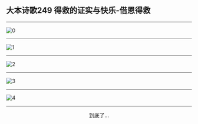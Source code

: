 
## 大本诗歌249 得救的证实与快乐-借恩得救
        
<div id="aplayer0"></div>

---

<img alt="0" data-original="/data/d0248/0.png">

---

<img alt="1" data-original="/data/d0248/1.png">

---

<img alt="2" data-original="/data/d0248/2.png">

---

<img alt="3" data-original="/data/d0248/3.png">

---

<img alt="4" data-original="/data/d0248/4.png">

---

<p style="text-align: center">到底了...</p>

<script src="/js/dist-view.js"></script>

<script>
MAIN.id = 'd0248';
        
const ap0 = new APlayer({
    container: document.getElementById('aplayer0'),
    volume: 1,
    loop: 'none',
    preload: 'none',
    audio: [{
        name: '大本诗歌249.mp3',
        artist: '大本诗歌',
        url: 'https://res.wx.qq.com/voice/getvoice?mediaid=MzI0NTk3MDM5M18yMjQ3NDkwNjE0',
        cover: '/favicon'
    }]
});
</script>
